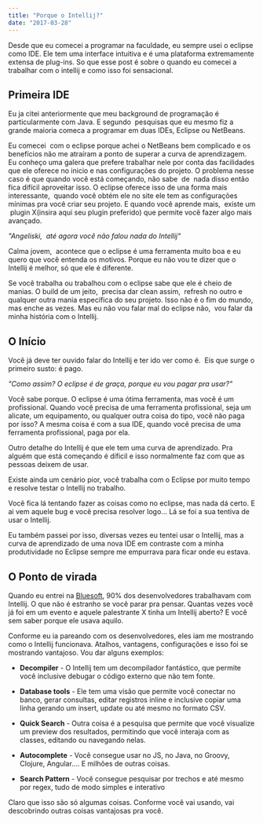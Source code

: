 ```yaml
---
title: "Porque o Intellij?"
date: "2017-03-28"
---
```


Desde que eu comecei a programar na faculdade, eu sempre usei o eclipse como IDE. Ele tem uma interface intuitiva e é uma plataforma extremamente extensa de plug-ins. So que esse post é sobre o quando eu comecei a trabalhar com o intellij e como isso foi sensacional.

## Primeira IDE

Eu ja citei anteriormente que meu background de programação é particularmente com Java. E segundo  pesquisas que eu mesmo fiz a grande maioria comeca a programar em duas IDEs, Eclipse ou NetBeans.

Eu comecei  com o eclipse porque achei o NetBeans bem complicado e os benefícios não me atraíram a ponto de superar a curva de aprendizagem. Eu conheço uma galera que prefere trabalhar nele por conta das facilidades que ele oferece no inicio e nas configurações do projeto. O problema nesse caso é que quando você está começando, não sabe  de  nada disso então fica difícil aproveitar isso. O eclipse oferece isso de una forma mais interessante,  quando você obtém ele no site ele tem as configurações mínimas pra você criar seu projeto. E quando você aprende mais,  existe um  plugin X(insira aqui seu plugin preferido) que permite você fazer algo mais avançado.

_"Angeliski,  até agora você não falou nada do Intellij"_

Calma jovem,  acontece que o eclipse é uma ferramenta muito boa e eu quero que você entenda os motivos. Porque eu não vou te dizer que o Intellij é melhor, só que ele é diferente.

Se você trabalha ou trabalhou com o eclipse sabe que ele é cheio de manias. O build de um jeito,  precisa dar clean assim,  refresh no outro e qualquer outra mania específica do seu projeto. Isso não é o fim do mundo, mas enche as vezes. Mas eu não vou falar mal do eclipse não,  vou falar da minha história com o Intellij.

## O Início

Você já deve ter ouvido falar do Intellij e ter ido ver como é.  Eis que surge o primeiro susto: é pago.

_"Como assim? O eclipse é de graça, porque eu vou pagar pra usar?"_

Você sabe porque. O eclipse é uma ótima ferramenta, mas você é um profissional. Quando você precisa de uma ferramenta profissional, seja um alicate, um equipamento, ou qualquer outra coisa do tipo, você não paga por isso? A mesma coisa é com a sua IDE, quando você precisa de uma ferramenta profissional, paga por ela.

Outro detalhe do Intellij é que ele tem uma curva de aprendizado. Pra alguém que está começando é díficil e isso normalmente faz com que as pessoas deixem de usar.

Existe ainda um cenário pior, você trabalha com o Eclipse por muito tempo e resolve testar o Intellij no trabalho.

<ImagePoster caption="Um cara fazendo tudo errado no trabalho" :src="require('@/assets/img/work_fail.gif')" />

Você fica lá tentando fazer as coisas como no eclipse, mas nada dá certo. E ai vem aquele bug e você precisa resolver logo... Lá se foi a sua tentiva de usar o Intellij.

Eu também passei por isso, diversas vezes eu tentei usar o Intellij, mas a curva de aprendizado de uma nova IDE em contraste com a minha produtividade no Eclipse sempre me empurrava para ficar onde eu estava.

## O Ponto de virada

Quando eu entrei na [Bluesoft](https://bluesoft.com.br/), 90% dos desenvolvedores trabalhavam com Intellij. O que não é estranho se você parar pra pensar. Quantas vezes você já foi em um evento e aquele palestrante X tinha um Intellij aberto? E você sem saber porque ele usava aquilo.

Conforme eu ia pareando com os desenvolvedores, eles iam me mostrando como o Intellij funcionava. Atalhos, vantagens, configurações e isso foi se mostrando vantajoso. Vou dar alguns exemplos:

- **Decompiler** - O Intellij tem um decompilador fantástico, que permite você inclusive debugar o código externo que não tem fonte.
- **Database tools** - Ele tem uma visão que permite você conectar no banco, gerar consultas, editar registros inline e inclusive copiar uma linha gerando um insert, update ou até mesmo no formato CSV.
    
- **Quick Search** - Outra coisa é a pesquisa que permite que você visualize um preview dos resultados, permitindo que você interaja com as classes, editando ou navegando nelas.
- **Autocomplete** - Você consegue usar no JS, no Java, no Groovy, Clojure, Angular.... E milhões de outras coisas.
- **Search Pattern** - Você consegue pesquisar por trechos e até mesmo por regex, tudo de modo simples e interativo

Claro que isso são só algumas coisas. Conforme você vai usando, vai descobrindo outras coisas vantajosas pra você.

<Signature />